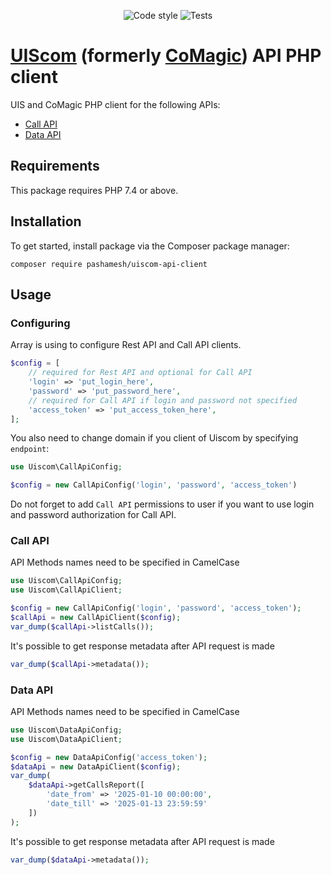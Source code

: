 <p align="center">
    <img src="https://github.com/pashamesh/uiscom-api-client/actions/workflows/code_style.yml/badge.svg" alt="Code style">
    <img src="https://github.com/pashamesh/uiscom-api-client/actions/workflows/tests.yml/badge.svg" alt="Tests">
</p>

# [UIScom](https://www.uiscom.ru/) (formerly [CoMagic](https://main.comagic.ru/)) API PHP client
UIS and CoMagic PHP client for the following APIs:
- [Call API](https://www.uiscom.ru/academiya/spravochnyj-centr/dokumentatsiya-api/call_api/)
- [Data API](https://www.uiscom.ru/academiya/spravochnyj-centr/dokumentatsiya-api/data_api/)

## Requirements
This package requires PHP 7.4 or above.

## Installation
To get started, install package via the Composer package manager:

`composer require pashamesh/uiscom-api-client`

## Usage

### Configuring
Array is using to configure Rest API and Call API clients.
```php
$config = [
    // required for Rest API and optional for Call API
    'login' => 'put_login_here',
    'password' => 'put_password_here',
    // required for Call API if login and password not specified
    'access_token' => 'put_access_token_here',
];

```

You also need to change domain if you client of Uiscom by specifying `endpoint`:

```php
use Uiscom\CallApiConfig;

$config = new CallApiConfig('login', 'password', 'access_token')
```

Do not forget to add `Call API` permissions to user if you want to use login and
password authorization for Call API.

### Call API
API Methods names need to be specified in CamelCase

```php
use Uiscom\CallApiConfig;
use Uiscom\CallApiClient;

$config = new CallApiConfig('login', 'password', 'access_token');
$callApi = new CallApiClient($config);
var_dump($callApi->listCalls());
```

It's possible to get response metadata after API request is made
```php
var_dump($callApi->metadata());
```

### Data API

API Methods names need to be specified in CamelCase

```php
use Uiscom\DataApiConfig;
use Uiscom\DataApiClient;

$config = new DataApiConfig('access_token');
$dataApi = new DataApiClient($config);
var_dump(
    $dataApi->getCallsReport([
        'date_from' => '2025-01-10 00:00:00',
        'date_till' => '2025-01-13 23:59:59'
    ])
);
```

It's possible to get response metadata after API request is made

```php
var_dump($dataApi->metadata());
```

